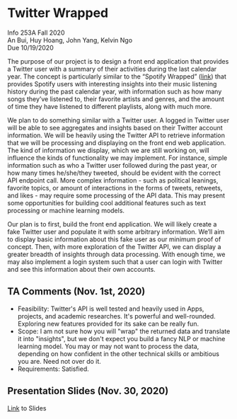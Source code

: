 # Twitter Wrapped
Info 253A Fall 2020<br>
An Bui, Huy Hoang, John Yang, Kelvin Ngo<br>
Due 10/19/2020

The purpose of our project is to design a front end application that provides a Twitter user with a summary of their activities during the last calendar year. The concept is particularly similar to the “Spotify Wrapped” ([link](https://www.spotify.com/us/wrapped/)) that provides Spotify users with interesting insights into their music listening history during the past calendar year, with information such as how many songs they’ve listened to, their favorite artists and genres, and the amount of time they have listened to different playlists, along with much more.

We plan to do something similar with a Twitter user. A logged in Twitter user will be able to see aggregates and insights based on their Twitter account information. We will be heavily using the Twitter API to retrieve information that we will be processing and displaying on the front end web application. The kind of information we display, which we are still working on, will influence the kinds of functionality we may implement. For instance, simple information such as who a Twitter user followed during the past year, or how many times he/she/they tweeted, should be evident with the correct API endpoint call. More complex information - such as political leanings, favorite topics, or amount of interactions in the forms of tweets, retweets, and likes - may require some processing of the API data. This may present some opportunities for building cool additional features such as text processing or machine learning models.

Our plan is to first, build the front end application. We will likely create a fake Twitter user and populate it with some arbitrary information. We’ll aim to display basic information about this fake user as our minimum proof of concept. Then, with more exploration of the Twitter API, we can display a greater breadth of insights through data processing. With enough time, we may also implement a login system such that a user can login with Twitter and see this information about their own accounts.

## TA Comments (Nov. 1st, 2020)
- Feasibility: Twitter's API is well tested and heavily used in Apps, projects, and academic researches. It's powerful and well-rounded. Exploring new features provided for its sake can be really fun. 
- Scope: I am not sure how you will "wrap" the returned data and translate it into "insights", but we don't expect you build a fancy NLP or machine learning model. You may or may not want to process the data, depending on how confident in the other technical skills or ambitious you are. Need not over do it.
- Requirements: Satisfied. 

## Presentation Slides (Nov. 30, 2020)
[Link](https://docs.google.com/presentation/d/1_WQgtGyNIwS9-88Q_raFB3irkPXZMkijgdfGiErIvAg/edit?usp=sharing) to Slides
